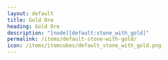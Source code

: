 ```yaml
---
layout: default
title: Gold Ore
heading: Gold Ore
description: "[node][default:stone_with_gold]"
permalink: /items/default-stone-with-gold/
icon: /items/itemcubes/default_stone_with_gold.png
---
```


